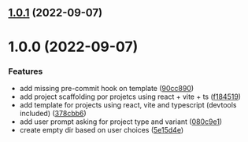 ## [1.0.1](https://github.com/leeorf/boart-hat/compare/v1.0.0...v1.0.1) (2022-09-07)

# 1.0.0 (2022-09-07)


### Features

* add missing pre-commit hook on template ([90cc890](https://github.com/leeorf/boart-hat/commit/90cc890e55ca7a0924db7943c3a111e1837205c2))
* add project scaffolding por projetcs using react + vite + ts ([f184519](https://github.com/leeorf/boart-hat/commit/f184519d841e6d55e7f92eb960c87ea02d5b469e))
* add template for projects using react, vite and typescript (devtools included) ([378cbb6](https://github.com/leeorf/boart-hat/commit/378cbb668fc10623ca9fd700cf62ee501bfde5c7))
* add user prompt asking for project type and variant ([080c9e1](https://github.com/leeorf/boart-hat/commit/080c9e11785044c0c9a0df680f73a99beb3df551))
* create empty dir based on user choices ([5e15d4e](https://github.com/leeorf/boart-hat/commit/5e15d4e71829134a52f0fd9d724b80fb46b89961))
